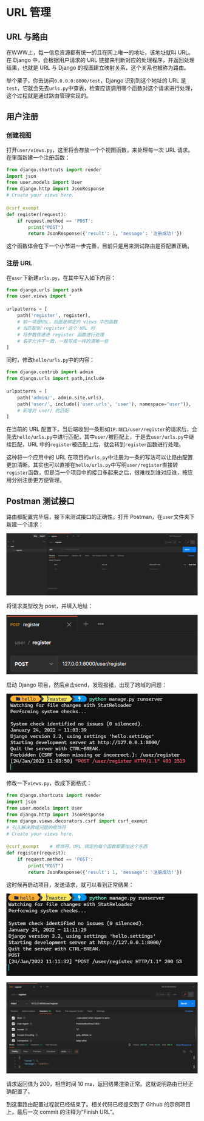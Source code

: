 # URL 管理

## URL 与路由

在WWW上，每一信息资源都有统一的且在网上唯一的地址，该地址就叫 URL。在 Django 中，会根据用户请求的 URL 链接来判断对应的处理程序，并返回处理结果，也就是 URL 与 Django 的视图建立映射关系，这个关系也被称为路由。

举个栗子，你去访问`0.0.0.0:8000/test`，Django 识别到这个地址的 URL 是`test`，它就会先去`urls.py`中查表，检查应该调用哪个函数对这个请求进行处理，这个过程就是通过路由管理实现的。



## 用户注册

### 创建视图

打开`user/views.py`，这里将会存放一个个视图函数，来处理每一次 URL 请求。在里面新建一个注册函数：

```python
from django.shortcuts import render
import json
from user.models import User
from django.http import JsonResponse
# Create your views here.

@csrf_exempt
def register(request):
	if request.method == 'POST':
		print("POST")
		return JsonResponse({'result': 1, 'message': '注册成功!'})
```



这个函数体会在下一个小节进一步完善，目前只是用来测试路由是否配置正确。



### 注册 URL

在`user`下新建`urls.py`，在其中写入如下内容：

```python
from django.urls import path
from user.views import *

urlpatterns = [
	path('register', register),
    # 前一项是URL，后面是绑定的 views 中的函数
    # 当匹配到'register'这个 URL 时
    # 将参数传递进 register 函数进行处理
    # 名字允许不一致，一般写成一样的清晰一些
]
```



同时，修改`hello/urls.py`中的内容：

```python
from django.contrib import admin
from django.urls import path,include

urlpatterns = [
    path('admin/', admin.site.urls),
	path('user/', include(('user.urls', 'user'), namespace="user")),
    # 新增对 user/ 的匹配
]
```



在当前的 URL 配置下，当后端收到一条形如`IP:端口/user/register`的请求后，会先去`hello/urls.py`中进行匹配，其中`user/`被匹配上，于是去`user/urls.py`中继续匹配，URL 中的`register`被匹配上后，就会转到`register`函数进行处理。

这种将一个应用中的 URL 在项目的`urls.py`中注册为一条的写法可以让路由配置更加清晰。其实也可以直接在`hello/urls.py`中写明`user/register`直接转`register`函数，但是当一个项目中的接口多起来之后，很难找到谁对应谁，按应用分别注册更方便管理。





## Postman 测试接口

路由都配置完毕后，接下来测试接口的正确性。打开 Postman，在`user`文件夹下新建一个请求：

![image-20220124110142971](https://raw.githubusercontent.com/zhtjtcz/MyImg/master/img/202201241102474.png)



将请求类型改为 post，并填入地址：

![image-20220124110301530](https://raw.githubusercontent.com/zhtjtcz/MyImg/master/img/202201241103563.png)



启动 Django 项目，然后点击send，发现报错，出现了跨域的问题：

![image-20220124110534008](https://raw.githubusercontent.com/zhtjtcz/MyImg/master/img/202201241105044.png)



修改一下`views.py`，改成下面格式：

```python
from django.shortcuts import render
import json
from user.models import User
from django.http import JsonResponse
from django.views.decorators.csrf import csrf_exempt
# 引入解决跨域问题的修饰符
# Create your views here.

@csrf_exempt	# 修饰符，URL 绑定的每个函数都要加这个东西
def register(request):
	if request.method == 'POST':
		print("POST")
		return JsonResponse({'result': 1, 'message': '注册成功!'})
```



这时候再启动项目，发送请求，就可以看到正常结果：

![image-20220124111141224](https://raw.githubusercontent.com/zhtjtcz/MyImg/master/img/202201241111262.png)

![image-20220124111150793](https://raw.githubusercontent.com/zhtjtcz/MyImg/master/img/202201241111858.png)



请求返回值为 200，相应时间 10 ms，返回结果渲染正常。这就说明路由已经正确配置了。

到这里路由配置过程就已经结束了。相关代码已经提交到了 Github 的示例项目上，最后一次 commit 的注释为“Finish URL”。



<link rel="stylesheet" href="https://cdn.jsdelivr.net/npm/gitalk@1/dist/gitalk.css">

<script src="https://cdn.jsdelivr.net/npm/gitalk@1/dist/gitalk.min.js"></script>
<div id="gitalk-container"></div>
<script>
var gitalk = new Gitalk({
  "clientID": "0cfd2f1628066d69c6e3",
  "clientSecret": "303031b18a4deabc1164de81f2d78273c18f8415",
  "repo": "Djangobook",
  "owner": "Super-BUAA-2021",
  "admin": ["zhtjtcz"],
  "id": location.pathname,
  "distractionFreeMode": false  
});
gitalk.render("gitalk-container");
</script>
